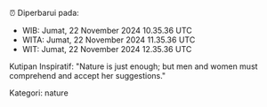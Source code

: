 ⏰ Diperbarui pada:
- WIB: Jumat, 22 November 2024 10.35.36 UTC
- WITA: Jumat, 22 November 2024 11.35.36 UTC
- WIT: Jumat, 22 November 2024 12.35.36 UTC

Kutipan Inspiratif:
"Nature is just enough; but men and women must comprehend and accept her suggestions."


Kategori: nature

